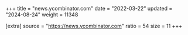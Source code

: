 +++
title = "news.ycombinator.com"
date = "2022-03-22"
updated = "2024-08-24"
weight = 11348

[extra]
source = "https://news.ycombinator.com"
ratio = 54
size = 11
+++
